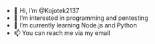 - 👋 Hi, I’m @Kojotek2137
- 👀 I’m interested in programming and pentesting
- 🌱 I’m currently learning Node.js and Python
- 📫 You can reach me via my email

